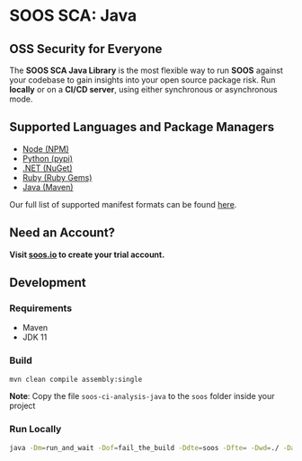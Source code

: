 # SOOS SCA: Java
## OSS Security for Everyone
The **SOOS SCA Java Library** is the most flexible way to run **SOOS** against your codebase to gain insights into your open source package risk. Run **locally** or on a **CI/CD
server**, using either synchronous or asynchronous mode.

## Supported Languages and Package Managers

*	[Node (NPM)](https://www.npmjs.com/)
*	[Python (pypi)](https://pypi.org/)
*	[.NET (NuGet)](https://www.nuget.org/)
*	[Ruby (Ruby Gems)](https://rubygems.org/)
*	[Java (Maven)](https://maven.apache.org/)

Our full list of supported manifest formats can be found [here](https://kb.soos.io/help/soos-languages-supported).

## Need an Account?
**Visit [soos.io](https://app.soos.io/register) to create your trial account.**

## Development
### Requirements
- Maven
- JDK 11

### Build
```bash
mvn clean compile assembly:single
```

**Note**: Copy the file `soos-ci-analysis-java` to the `soos` folder inside your project

### Run Locally
```bash
java -Dm=run_and_wait -Dof=fail_the_build -Ddte=soos -Dfte= -Dwd=./ -Darmw=300 -Darpi=10 -Dburi=https://dev-api.soos.io/api/ -Dscp=./ -Dpn="Java Test" soos/soos-sca.jar
```
